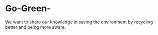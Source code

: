 # Go-Green-
We want to share our knowledge in saving the environment by recycling better and being more aware.

